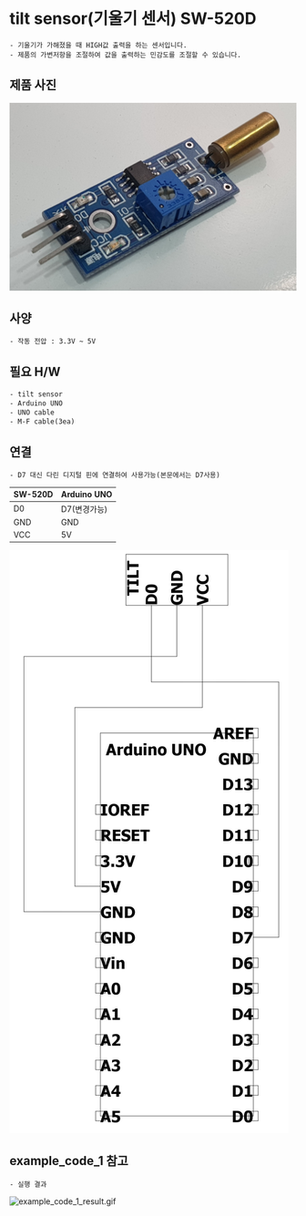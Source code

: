 # tilt sensor(기울기 센서) SW-520D
	- 기울기가 가해졌을 때 HIGH값 출력을 하는 센서입니다.
	- 제품의 가변저항을 조절하여 값을 출력하는 민감도를 조절할 수 있습니다.

## 제품 사진
![product_img.jpg](./img/product_img.jpg)

## 사양
	- 작동 전압 : 3.3V ~ 5V

## 필요 H/W
	- tilt sensor
	- Arduino UNO
	- UNO cable
	- M-F cable(3ea)

## 연결
	- D7 대신 다린 디지털 핀에 연결하여 사용가능(본문에서는 D7사용)

|SW-520D|Arduino UNO|
|--|--|
|D0|D7(변경가능)|
|GND|GND|
|VCC|5V|

![schematic.jpg](./img/schematic.jpg)

## example_code_1 참고
	- 실행 결과

![example_code_1_result.gif](./img/example_code_1_result.gif)
